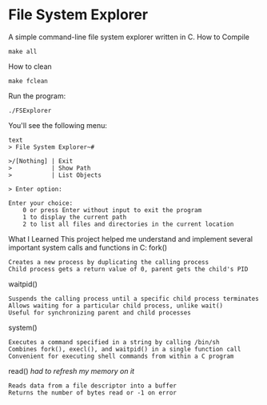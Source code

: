 # File System Explorer
A simple command-line file system explorer written in C.
How to Compile

    make all

How to clean

    make fclean

Run the program:

    ./FSExplorer


You'll see the following menu:

    text
    > File System Explorer~#

    >/[Nothing] | Exit
    >           | Show Path
    >           | List Objects

    > Enter option:

    Enter your choice:
        0 or press Enter without input to exit the program
        1 to display the current path
        2 to list all files and directories in the current location

What I Learned
This project helped me understand and implement several important system calls and functions in C:
fork()

    Creates a new process by duplicating the calling process
    Child process gets a return value of 0, parent gets the child's PID

waitpid()

    Suspends the calling process until a specific child process terminates
    Allows waiting for a particular child process, unlike wait()
    Useful for synchronizing parent and child processes

system()

    Executes a command specified in a string by calling /bin/sh
    Combines fork(), execl(), and waitpid() in a single function call
    Convenient for executing shell commands from within a C program

read() *had to refresh my memory on it*

    Reads data from a file descriptor into a buffer
    Returns the number of bytes read or -1 on error
